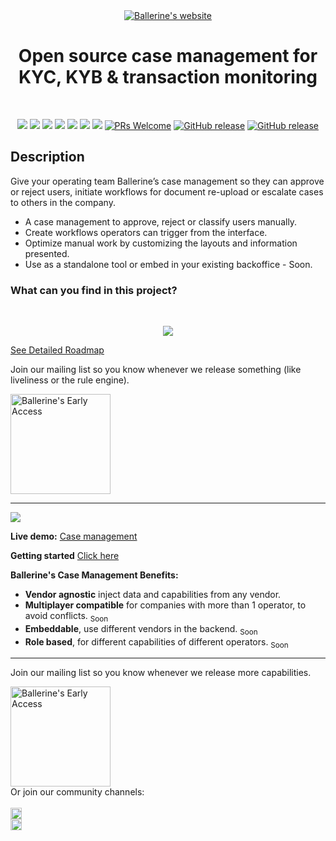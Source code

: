 

<div align="center">

<a href="https://ballerine.io" title="Ballerine - Open-source Infrastructure for Identity and Risk management.">
    <img src="https://blrn-imgs.s3.eu-central-1.amazonaws.com/github/ballerine-logo.png" alt="Ballerine's website">
</a>

  # Open source case management for KYC, KYB & transaction monitoring

</br>

  <!-- Bagdes - Start -->
 

   <a href="https://github.com/ballerine-io/ballerine/stargazers"><img src="https://img.shields.io/github/stars/ballerine-io/ballerine?logo=GitHub&style=flat-square"></a>
      <a href="https://simple-kyc-demo.ballerine.app/"><img src="https://img.shields.io/website?color=%233F77FF&down_color=%233F77FF&down_message=Off&label=SDK%20Flow%20Demo&logo=Svelte&logoColor=%23FFFFFF&style=flat-square&up_color=%233F77FF&up_message=Live&url=https%3A%2F%2Fsimple-kyc-demo.ballerine.app%2F"></a>
   <a href="https://www.backoffice-demo.ballerine.app/"><img src="https://img.shields.io/website?color=%233F77FF&down_color=%233F77FF&down_message=Off&label=Dashboard%20Demo&logo=Checkmarx&logoColor=%23FFFFFF&style=flat-square&up_color=%233F77FF&up_message=Live&url=https%3A%2F%2Fwww.backoffice-demo.ballerine.app%2F"></a>
   <a href="https://discord.gg/e2rQE4YygA"><img src="https://img.shields.io/website?color=%237289DA&down_color=%237289DA&down_message=Join&label=Discord&logo=discord&logoColor=white&style=flat-square&up_color=%237289DA&up_message=Join&url=https%3A%2F%2Fdiscord.gg%2Fe2rQE4YygA"></a>
   <a href="https://join.slack.com/t/ballerine-oss/shared_invite/zt-1iu6otkok-OqBF3TrcpUmFd9oUjNs2iw"><img src="https://img.shields.io/website?color=%23441949&down_color=%23441949&down_message=Join&label=Slack&logo=slack&logoColor=white&style=flat-square&up_color=%23441949&up_message=Join&url=https%3A%2F%2Fjoin.slack.com%2Ft%2Fballerine-oss%2Fshared_invite%2Fzt-1iu6otkok-OqBF3TrcpUmFd9oUjNs2iw"></a>
   <a href="https://twitter.com/ballerine_io"><img src="https://img.shields.io/website?color=%231DA1F2&down_color=%231DA1F2&down_message=Follow&label=Twitter&logo=twitter&logoColor=%231DA1F2&style=flat-square&up_color=%231DA1F2&up_message=%40ballerine.io&url=https%3A%2F%2Ftwitter.com%2FBallerine_io"></a>
   <a href="https://ycombinator.com"><img src="https://img.shields.io/website?color=%23f26522&down_message=Y%20Combinator&label=Backed&logo=ycombinator&style=flat-square&up_message=Y%20Combinator&url=https%3A%2F%2Fwww.ycombinator.com"></a>
[![PRs Welcome](https://img.shields.io/badge/PRs-welcome-brightgreen.svg?style=flat-square)](https://makeapullrequest.com)
[![GitHub release](https://img.shields.io/github/v/release/ballerine-io/ballerine?label=last-release&style=flat-square)](https://github.com/ballerine-io/ballerine/releases)
[![GitHub release](https://img.shields.io/github/workflow/status/ballerine-io/ballerine/CI/main?label=e2e&style=flat-square)](https://github.com/ballerine-io/ballerine/actions/workflows/ci.yml)

<!-- Bagdes - END -->

</div>


## Description
Give your operating team Ballerine’s case management so they can approve or reject users, initiate workflows for document re-upload or escalate cases to others in the company. 

* A case management to approve, reject or classify users manually.
* Create workflows operators can trigger from the interface.
* Optimize manual work by customizing the layouts and information presented.
* Use as a standalone tool or embed in your existing backoffice - Soon.

### What can you find in this project?


</br>
<p align="center">
<a href="#case-management" rel="some text"><img src="https://github.com/ballerine-io/ballerine/blob/main/docs/optimized_gif.gif?raw=true">
</a>
</p>

 
[See Detailed Roadmap](#roadmap)

Join our mailing list so you know whenever we release something (like liveliness or the rule engine).

<a href="https://www.ballerine.io/mailing-list" title="Ballerine - Request Access">
    <img width="160px" src="https://blrn-staging-assets.s3.eu-central-1.amazonaws.com/email-updates.png" alt="Ballerine's Early Access">
</a>

____
	

<img src="https://blrn-imgs.s3.eu-central-1.amazonaws.com/github/dashboard.png">

**Live demo:**
[Case management](https://www.backoffice-demo.ballerine.app/)


**Getting started**
[Click here](#getting-started-with-case-management)

**Ballerine's Case Management Benefits:**
* **Vendor agnostic** inject data and capabilities from any vendor.
* **Multiplayer compatible** for companies with more than 1 operator, to avoid conflicts. <sub>Soon</sub>
* **Embeddable**, use different vendors in the backend. <sub>Soon</sub>
* **Role based**, for different capabilities of different operators. <sub>Soon</sub>


---

Join our mailing list so you know whenever we release more capabilities.

<a href="https://www.ballerine.io/mailing-list" title="Ballerine - Request Access">
    <img width="160px" src="https://blrn-staging-assets.s3.eu-central-1.amazonaws.com/email-updates.png" alt="Ballerine's Early Access">
</a>

</br>
Or join our community channels:
</br>
</br>
<a href="https://discord.gg/e2rQE4YygA" title="Ballerine - Discord Channel">
<img height="18px" src="https://blrn-staging-assets.s3.eu-central-1.amazonaws.com/discord%20community.png" alt="Ballerine's Discord Channel"></a>
</br>
<a href="https://join.slack.com/t/ballerine-oss/shared_invite/zt-1iu6otkok-OqBF3TrcpUmFd9oUjNs2iw" title="Ballerine - Slack Channel">
<img height="18px" src="https://blrn-staging-assets.s3.eu-central-1.amazonaws.com/slack%20community.png" alt="Ballerine's Slack Channel"></a>
</br>
